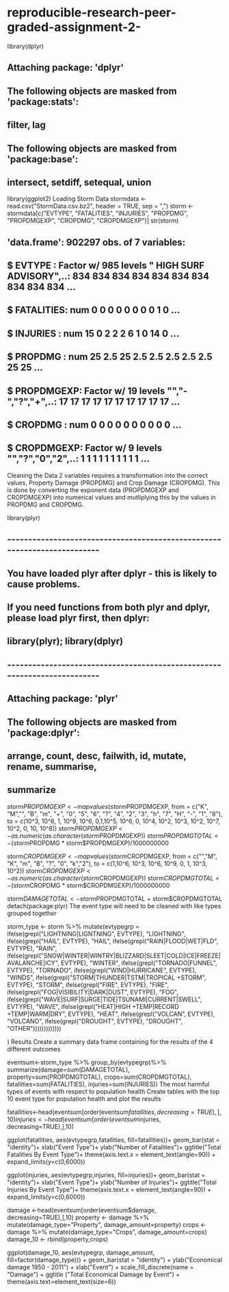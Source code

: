 # reproducible-research-peer-graded-assignment-2-
library(dplyr)
## 
## Attaching package: 'dplyr'
## The following objects are masked from 'package:stats':
## 
##     filter, lag
## The following objects are masked from 'package:base':
## 
##     intersect, setdiff, setequal, union
library(ggplot2)
Loading Storm Data
stormdata <- read.csv("StormData.csv.bz2", header = TRUE, sep = ",")
storm <- stormdata[c("EVTYPE", "FATALITIES", "INJURIES", "PROPDMG", "PROPDMGEXP", "CROPDMG", "CROPDMGEXP")]
str(storm)
## 'data.frame':    902297 obs. of  7 variables:
##  $ EVTYPE    : Factor w/ 985 levels "   HIGH SURF ADVISORY",..: 834 834 834 834 834 834 834 834 834 834 ...
##  $ FATALITIES: num  0 0 0 0 0 0 0 0 1 0 ...
##  $ INJURIES  : num  15 0 2 2 2 6 1 0 14 0 ...
##  $ PROPDMG   : num  25 2.5 25 2.5 2.5 2.5 2.5 2.5 25 25 ...
##  $ PROPDMGEXP: Factor w/ 19 levels "","-","?","+",..: 17 17 17 17 17 17 17 17 17 17 ...
##  $ CROPDMG   : num  0 0 0 0 0 0 0 0 0 0 ...
##  $ CROPDMGEXP: Factor w/ 9 levels "","?","0","2",..: 1 1 1 1 1 1 1 1 1 1 ...
Cleaning the Data
2 variables requires a transformation into the correct values, Property Damage (PROPDMG) and Crop Damage (CROPDMG). This is done by converting the exponent data (PROPDMGEXP and CROPDMGEXP) into numerical values and mutliplying this by the values in PROPDMG and CROPDMG.

library(plyr)
## -------------------------------------------------------------------------
## You have loaded plyr after dplyr - this is likely to cause problems.
## If you need functions from both plyr and dplyr, please load plyr first, then dplyr:
## library(plyr); library(dplyr)
## -------------------------------------------------------------------------
## 
## Attaching package: 'plyr'
## The following objects are masked from 'package:dplyr':
## 
##     arrange, count, desc, failwith, id, mutate, rename, summarise,
##     summarize
storm$PROPDMGEXP <- mapvalues(storm$PROPDMGEXP, from = c("K", "M","", "B", "m", "+", "0", "5", "6", "?", "4", "2", "3", "h", "7", "H", "-", "1", "8"), to = c(10^3, 10^6, 1, 10^9, 10^6, 0,1,10^5, 10^6, 0, 10^4, 10^2, 10^3, 10^2, 10^7, 10^2, 0, 10, 10^8))
storm$PROPDMGEXP <- as.numeric(as.character(storm$PROPDMGEXP))
storm$PROPDMGTOTAL <- (storm$PROPDMG * storm$PROPDMGEXP)/1000000000

storm$CROPDMGEXP <- mapvalues(storm$CROPDMGEXP, from = c("","M", "K", "m", "B", "?", "0", "k","2"), to = c(1,10^6, 10^3, 10^6, 10^9, 0, 1, 10^3, 10^2))
storm$CROPDMGEXP <- as.numeric(as.character(storm$CROPDMGEXP))
storm$CROPDMGTOTAL <- (storm$CROPDMG * storm$CROPDMGEXP)/1000000000

storm$DAMAGETOTAL <- storm$PROPDMGTOTAL + storm$CROPDMGTOTAL
detach(package:plyr)
The event type will need to be cleaned with like types grouped together

storm_type <- storm %>%
  mutate(evtypegrp = 
   ifelse(grepl("LIGHTNING|LIGNTNING", EVTYPE), "LIGHTNING",
    ifelse(grepl("HAIL", EVTYPE), "HAIL",
     ifelse(grepl("RAIN|FLOOD|WET|FLD", EVTYPE), "RAIN",
      ifelse(grepl("SNOW|WINTER|WINTRY|BLIZZARD|SLEET|COLD|ICE|FREEZE|AVALANCHE|ICY", EVTYPE), "WINTER",
       ifelse(grepl("TORNADO|FUNNEL", EVTYPE), "TORNADO",
        ifelse(grepl("WIND|HURRICANE", EVTYPE), "WINDS",
         ifelse(grepl("STORM|THUNDER|TSTM|TROPICAL +STORM", EVTYPE), "STORM",
          ifelse(grepl("FIRE", EVTYPE), "FIRE",
           ifelse(grepl("FOG|VISIBILITY|DARK|DUST", EVTYPE), "FOG",
            ifelse(grepl("WAVE|SURF|SURGE|TIDE|TSUNAMI|CURRENT|SWELL", EVTYPE), "WAVE",
             ifelse(grepl("HEAT|HIGH +TEMP|RECORD +TEMP|WARM|DRY", EVTYPE), "HEAT",
              ifelse(grepl("VOLCAN", EVTYPE), "VOLCANO",
               ifelse(grepl("DROUGHT", EVTYPE), "DROUGHT",
               "OTHER")))))))))))))

  )
Results
Create a summary data frame containing for the results of the 4 different outcomes

eventsum<-storm_type %>%
  group_by(evtypegrp)%>%
  summarize(damage=sum(DAMAGETOTAL), property=sum(PROPDMGTOTAL), crops=sum(CROPDMGTOTAL), fatallities=sum(FATALITIES), injuries=sum(INJURIES))
The most harmful types of events with respect to population health
Create tables with the top 10 event type for population health and plot the results

fatallities<-head(eventsum[order(eventsum$fatallities, decreasing=TRUE),],10)
injuries<-head(eventsum[order(eventsum$injuries, decreasing=TRUE),],10)


ggplot(fatallities, aes(evtypegrp,fatallities, fill=fatallities))+
  geom_bar(stat = "identity")+
  xlab("Event Type")+ ylab("Number of Fatalities")+
  ggtitle("Total Fatalities By Event Type")+
  theme(axis.text.x = element_text(angle=90)) +
  expand_limits(y=c(0,6000))
 
ggplot(injuries, aes(evtypegrp,injuries, fill=injuries))+
  geom_bar(stat = "identity")+
  xlab("Event Type")+ ylab("Number of Injuries")+
  ggtitle("Total Injuries By Event Type")+
  theme(axis.text.x = element_text(angle=90)) +
  expand_limits(y=c(0,6000))
  
  
  damage <-head(eventsum[order(eventsum$damage, decreasing=TRUE),],10)
property <- damage %>% mutate(damage_type="Property", damage_amount=property)
crops <- damage %>% mutate(damage_type="Crops", damage_amount=crops)
damage_10 <- rbind(property,crops)

ggplot(damage_10, aes(evtypegrp, damage_amount, fill=factor(damage_type))) +
  geom_bar(stat = "identity") + 
  ylab("Economical damage 1950 - 2011") +
  xlab("Event") +
  scale_fill_discrete(name = "Damage") +
  ggtitle ("Total Economical Damage by Event") +
  theme(axis.text=element_text(size=6))
  
